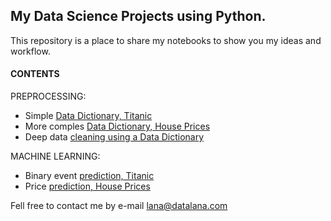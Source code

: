 ## My Data Science Projects using Python. 
This repository is a place to share my notebooks to show you my ideas and workflow.

#### CONTENTS

PREPROCESSING:
- Simple [Data Dictionary, Titanic](https://github.com/datalanas/Jupyter_notebooks_to_share/blob/master/Titanic_What_is_DataDictionary.ipynb)
- More comples [Data Dictionary, House Prices](https://github.com/datalanas/Jupyter_notebooks_to_share/blob/master/House_Prices_Creating_aDataDictionary.ipynb)
- Deep data [cleaning using a Data Dictionary]()

MACHINE LEARNING:
- Binary event [prediction, Titanic](https://github.com/datalanas/Jupyter_notebooks_to_share/blob/master/Titanic_Prediction_of_binary_events.ipynb)
- Price [prediction, House Prices]()


Fell free to contact me by  e-mail lana@datalana.com
